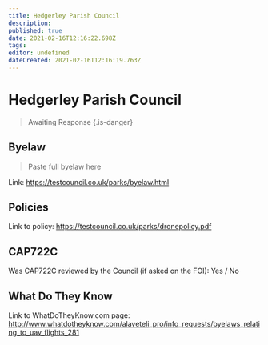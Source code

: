 ```yaml
---
title: Hedgerley Parish Council
description: 
published: true
date: 2021-02-16T12:16:22.698Z
tags: 
editor: undefined
dateCreated: 2021-02-16T12:16:19.763Z
---
```


# Hedgerley Parish Council
>  Awaiting Response
> {.is-danger}

## Byelaw
> Paste full byelaw here

Link:
https://testcouncil.co.uk/parks/byelaw.html

## Policies
Link to policy:
https://testcouncil.co.uk/parks/dronepolicy.pdf

## CAP722C

Was CAP722C reviewed by the Council (if asked on the FOI): Yes / No

## What Do They Know

Link to WhatDoTheyKnow.com page:
http://www.whatdotheyknow.com/alaveteli_pro/info_requests/byelaws_relating_to_uav_flights_281

